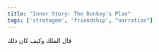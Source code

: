 ```yaml
---
title: "Inner Story: The Donkey's Plan"
tags: ['stratagem', 'friendship', "narration"]
---
```


 قال الملك وكيف كان ذلك

